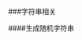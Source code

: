 ###字符串相关

####生成随机字符串
<?php
    function randstr($len) {
        $c = "ABCDEFGHIJKLMNOPQRSTUVWXYZabcdefghijklmnopqrstuvwxyz0123456789";
        $ret = "";
        for($i=0; $i<$len; $i++) { 
            $ret.= $c[rand()%strlen($c)]; 
        }
        return $ret; 
	}
?>
